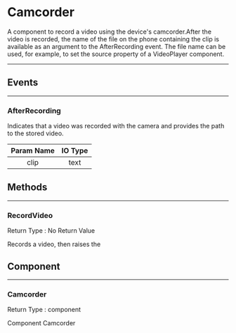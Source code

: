 <!--
  Copyright © 2013-2021 MIT, All rights reserved
  Released under the Apache License, Version 2.0
  http://www.apache.org/licenses/LICENSE-2.0
-->

# Camcorder

A component to record a video using the device's camcorder.After the video is recorded, the name of the file on the phone containing the clip is available as an argument to the AfterRecording event. The file name can be used, for example, to set the source property of a VideoPlayer component.

---

## Events

---

### AfterRecording

<div block-type = "component_event" component-selector = "Camcorder" event-selector = "AfterRecording" id = "camcorder-afterrecording"></div>

Indicates that a video was recorded with the camera and provides the path to the stored video.

| Param Name | IO Type |
| :--------: | :-----: |
|    clip    |   text  |

## Methods

---

### RecordVideo

<div block-type = "component_method" component-selector = "Camcorder" method-selector = "RecordVideo" id = "camcorder-recordvideo"></div>

Return Type : No Return Value

Records a video, then raises the

## Component

---

### Camcorder

<div block-type = "component_component_block" component-selector = "Camcorder" id = "component-camcorder"></div>

Return Type : component

Component Camcorder

